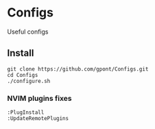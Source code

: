 # Configs

Useful configs

## Install

```
git clone https://github.com/gpont/Configs.git
cd Configs
./configure.sh
```

### NVIM plugins fixes

```
:PlugInstall
:UpdateRemotePlugins
```
